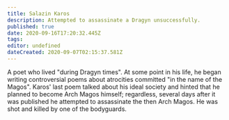 ```yaml
---
title: Salazin Karos
description: Attempted to assassinate a Dragyn unsuccessfully.
published: true
date: 2020-09-16T17:20:32.445Z
tags: 
editor: undefined
dateCreated: 2020-09-07T02:15:37.581Z
---
```


A poet who lived "during Dragyn times". At some point in his life, he began writing controversial poems about atrocities committed "in the name of the Magos". Karos' last poem talked about his ideal society and hinted that he planned to become Arch Magos himself; regardless, several days after it was published he attempted to assassinate the then Arch Magos. He was shot and killed by one of the bodyguards.